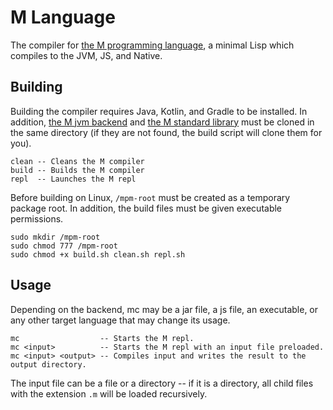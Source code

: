 M Language
==========

The compiler for [the M programming language](https://m-language.github.io/), 
a minimal Lisp which compiles to the JVM, JS, and Native.

Building
--------

Building the compiler requires Java, Kotlin, and Gradle to be installed.
In addition, [the M jvm backend](https://github.com/m-language/m-jvm) 
and [the M standard library](https://github.com/m-language/m-stdlib)
must be cloned in the same directory (if they are not found, the build 
script will clone them for you).

    clean -- Cleans the M compiler
    build -- Builds the M compiler
    repl  -- Launches the M repl

Before building on Linux, `/mpm-root` must be created as a temporary 
package root. In addition, the build files must be given executable 
permissions.

    sudo mkdir /mpm-root
    sudo chmod 777 /mpm-root
    sudo chmod +x build.sh clean.sh repl.sh

Usage
-----

Depending on the backend, mc may be a jar file, a js file, an 
executable, or any other target language that may change its usage.

    mc                  -- Starts the M repl.
    mc <input>          -- Starts the M repl with an input file preloaded.
    mc <input> <output> -- Compiles input and writes the result to the output directory. 

The input file can be a file or a directory -- if it is a directory, all
child files with the extension `.m` will be loaded recursively.
